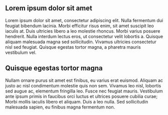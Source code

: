 ## Lorem ipsum dolor sit amet

Lorem ipsum dolor sit amet, consectetur adipiscing elit. Nulla fermentum dui feugiat bibendum lacinia. Morbi efficitur risus enim, sit amet suscipit leo iaculis at. Duis ultricies libero a leo molestie rhoncus. Morbi varius posuere hendrerit. Nulla interdum lectus eros, ut consectetur velit lobortis a. Quisque aliquam malesuada magna sed sollicitudin. Vivamus ultricies consectetur nisl sed feugiat. Quisque egestas tortor magna, a pharetra mauris vestibulum vel.

## Quisque egestas tortor magna

Nullam ornare purus sit amet est finibus, eu varius erat euismod. Aliquam ac justo ac nisl condimentum molestie quis non sem. Vivamus leo nisl, lobortis sed augue ac, elementum fringilla leo. Fusce nec feugiat mauris. Vestibulum ante ipsum primis in faucibus orci luctus et ultrices posuere cubilia curae; Morbi mollis iaculis libero et aliquam. Duis a leo nulla. Sed sollicitudin malesuada sapien, eu finibus magna fermentum non.
